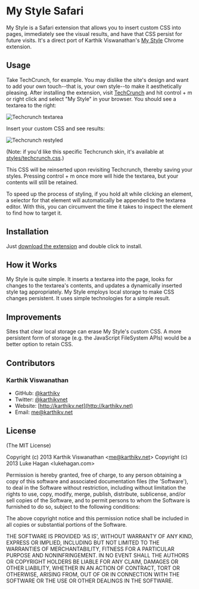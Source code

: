 # My Style Safari
My Style is a Safari extension that allows you to insert custom CSS into pages,
immediately see the visual results, and have that CSS persist for future
visits. It's a direct port of Karthik Viswanathan's [My Style](https://github.com/karthikv/my-style) Chrome extension.

## Usage
Take TechCrunch, for example. You may dislike the site's design and want to add
your own touch--that is, your own style--to make it aesthetically pleasing.
After installing the extension, visit [TechCrunch](http://techcrunch.com) and
hit control + m or right click and select "My Style" in your browser. You should see a textarea to the right:

![Techcrunch textarea](https://raw.github.com/karthikv/my-style/master/screenshots/techcrunch-textarea.png)

Insert your custom CSS and see results:

![Techcrunch restyled](https://raw.github.com/karthikv/my-style/master/screenshots/techcrunch-restyled.png)

(Note: if you'd like this specific Techcrunch skin, it's available at
[styles/techcrunch.css](https://github.com/karthikv/my-style/blob/master/styles/techcrunch.css).)

This CSS will be reinserted upon revisiting Techcrunch, thereby saving your
styles. Pressing control + m once more will hide the textarea, but your
contents will still be retained.

To speed up the process of styling, if you hold alt while clicking an element,
a selector for that element will automatically be appended to the textarea
editor. With this, you can circumvent the time it takes to inspect the element
to find how to target it.

## Installation
Just [download the extension]() and double click to install.

## How it Works
My Style is quite simple. It inserts a textarea into the page, looks for
changes to the textarea's contents, and updates a dynamically inserted style
tag appropriately. My Style employs local storage to make CSS changes
persistent. It uses simple technologies for a simple result.

## Improvements
Sites that clear local storage can erase My Style's custom CSS. A more
persistent form of storage (e.g. the JavaScript FileSystem APIs) would be
a better option to retain CSS.

## Contributors
### Karthik Viswanathan
- GitHub: [@karthikv](https://github.com/karthikv)
- Twitter: [@karthikvnet](https://twitter.com/karthikvnet)
- Website: [http://karthikv.net](http://karthikv.net)
- Email: me@karthikv.net

## License
(The MIT License)

Copyright (c) 2013 Karthik Viswanathan &lt;me@karthikv.net&gt;
Copyright (c) 2013 Luke Hagan &lt;lukehagan.com&gt;

Permission is hereby granted, free of charge, to any person obtaining
a copy of this software and associated documentation files (the
'Software'), to deal in the Software without restriction, including
without limitation the rights to use, copy, modify, merge, publish,
distribute, sublicense, and/or sell copies of the Software, and to
permit persons to whom the Software is furnished to do so, subject to
the following conditions:

The above copyright notice and this permission notice shall be
included in all copies or substantial portions of the Software.

THE SOFTWARE IS PROVIDED 'AS IS', WITHOUT WARRANTY OF ANY KIND,
EXPRESS OR IMPLIED, INCLUDING BUT NOT LIMITED TO THE WARRANTIES OF
MERCHANTABILITY, FITNESS FOR A PARTICULAR PURPOSE AND NONINFRINGEMENT.
IN NO EVENT SHALL THE AUTHORS OR COPYRIGHT HOLDERS BE LIABLE FOR ANY
CLAIM, DAMAGES OR OTHER LIABILITY, WHETHER IN AN ACTION OF CONTRACT,
TORT OR OTHERWISE, ARISING FROM, OUT OF OR IN CONNECTION WITH THE
SOFTWARE OR THE USE OR OTHER DEALINGS IN THE SOFTWARE.
